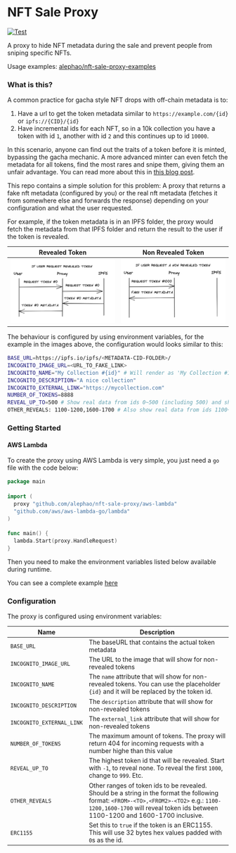 # NFT Sale Proxy
[![Test](https://github.com/alephao/nft-sale-proxy/actions/workflows/test.yml/badge.svg)](https://github.com/alephao/nft-sale-proxy/actions/workflows/test.yml)

A proxy to hide NFT metadata during the sale and prevent people from sniping specific NFTs.

Usage examples: [alephao/nft-sale-proxy-examples](examples)

### What is this?

A common practice for gacha style NFT drops with off-chain metadata is to:

1. Have a url to get the token metadata similar to `https://example.com/{id}` or `ipfs://{CID}/{id}`
2. Have incremental ids for each NFT, so in a 10k collection you have a token with id `1`, another with id `2` and this continues up to id `10000`.

In this scenario, anyone can find out the traits of a token before it is minted, bypassing the gacha mechanic. A more advanced minter can even fetch the metadata for all tokens, find the most rares and snipe them, giving them an unfair advantage. You can read more about this in [this blog post](https://www.paradigm.xyz/2021/10/a-guide-to-designing-effective-nft-launches/).

This repo contains a simple solution for this problem: A proxy that returns a fake nft metadata (configured by you) or the real nft metadata (fetches it from somewhere else and forwards the response) depending on your configuration and what the user requested.

For example, if the token metadata is in an IPFS folder, the proxy would fetch the metadata from that IPFS folder and return the result to the user if the token is revealed.

| Revealed Token | Non Revealed Token |
|-|-|
|![Real Metadata](img/real.png)|![Fake Metadata](img/fake.png)|

The behaviour is configured by using environment variables, for the example in the images above, the configuration would looks similar to this:

```bash
BASE_URL=https://ipfs.io/ipfs/<METADATA-CID-FOLDER>/
INCOGNITO_IMAGE_URL=<URL_TO_FAKE_LINK>
INCOGNITO_NAME="My Collection #{id}" # Will render as 'My Collection #123' for example
INCOGNITO_DESCRIPTION="A nice collection"
INCOGNITO_EXTERNAL_LINK="https://mycollection.com"
NUMBER_OF_TOKENS=8888
REVEAL_UP_TO=500 # Show real data from ids 0~500 (including 500) and show fake metadata from ids 501+
OTHER_REVEALS: 1100-1200,1600-1700 # Also show real data from ids 1100~1200, 1600~1700
```

### Getting Started

#### AWS Lambda

To create the proxy using AWS Lambda is very simple, you just need a `go` file with the code below:

```go
package main

import (
  proxy "github.com/alephao/nft-sale-proxy/aws-lambda"
  "github.com/aws/aws-lambda-go/lambda"
)

func main() {
  lambda.Start(proxy.HandleRequest)
}
```

Then you need to make the environment variables listed below available during runtime.

You can see a complete example [here](nft-sale-proxy/examples/serverless-aws)

### Configuration

The proxy is configured using environment variables:

| Name | Description |
|-|-|
| `BASE_URL` | The baseURL that contains the actual token metadata |
| `INCOGNITO_IMAGE_URL` | The URL to the image that will show for non-revealed tokens |
| `INCOGNITO_NAME` | The `name` attribute that will show for non-revealed tokens. You can use the placeholder `{id}` and it will be replaced by the token id. |
| `INCOGNITO_DESCRIPTION` | The `description` attribute that will show for non-revealed tokens |
| `INCOGNITO_EXTERNAL_LINK` | The `external_link` attribute that will show for non-revealed tokens |
| `NUMBER_OF_TOKENS` | The maximum amount of tokens. The proxy will return 404 for incoming requests with a number highe than this value |
| `REVEAL_UP_TO` | The highest token id that will be revealed. Start with `-1`, to reveal none. To reveal the first `1000`, change to `999`. Etc. |
| `OTHER_REVEALS` | Other ranges of token ids to be revealed. Should be a string in the format the following format: `<FROM>-<TO>,<FROM2>-<TO2>` e.g.: `1100-1200,1600-1700` will reveal token ids between 1100-1200 and 1600-1700 inclusive. |
| `ERC1155` | Set this to `true` if the token is an ERC1155. This will use 32 bytes hex values padded with `0`s as the id. |